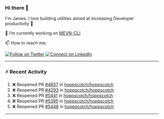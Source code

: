 ### Hi there 👋

I'm James. I love building utilities aimed at increasing Developer productivity :raised_hands: 

🔭 I’m currently working on [MEVN-CLI](https://github.com/madlabsinc/mevn-cli)

📫 How to reach me:

[![Follow on Twitter](https://img.shields.io/badge/--twitter?label=Twitter&logo=Twitter&style=social)](https://twitter.com/james_madhacks) [![Connect on LinkedIn](https://img.shields.io/badge/--linkedin?label=LinkedIn&logo=LinkedIn&style=social)](https://www.linkedin.com/in/jamesgeorge007)

---

### :zap: Recent Activity

<!--START_SECTION:activity-->
1. ❌ Reopened PR [#4657](undefined) in [hoppscotch/hoppscotch](https://github.com/hoppscotch/hoppscotch)
2. ❌ Reopened PR [#4293](undefined) in [hoppscotch/hoppscotch](https://github.com/hoppscotch/hoppscotch)
3. ❌ Reopened PR [#5441](undefined) in [hoppscotch/hoppscotch](https://github.com/hoppscotch/hoppscotch)
4. ❌ Reopened PR [#5395](undefined) in [hoppscotch/hoppscotch](https://github.com/hoppscotch/hoppscotch)
5. ❌ Reopened PR [#5448](undefined) in [hoppscotch/hoppscotch](https://github.com/hoppscotch/hoppscotch)
<!--END_SECTION:activity-->

---

<!--
**jamesgeorge007/jamesgeorge007** is a ✨ _special_ ✨ repository because its `README.md` (this file) appears on your GitHub profile.

Here are some ideas to get you started:

- 🌱 I’m currently learning ...
- 👯 I’m looking to collaborate on ...
- 🤔 I’m looking for help with ...
- 💬 Ask me about ...
- 😄 Pronouns: ...
- ⚡ Fun fact: ...
-->
